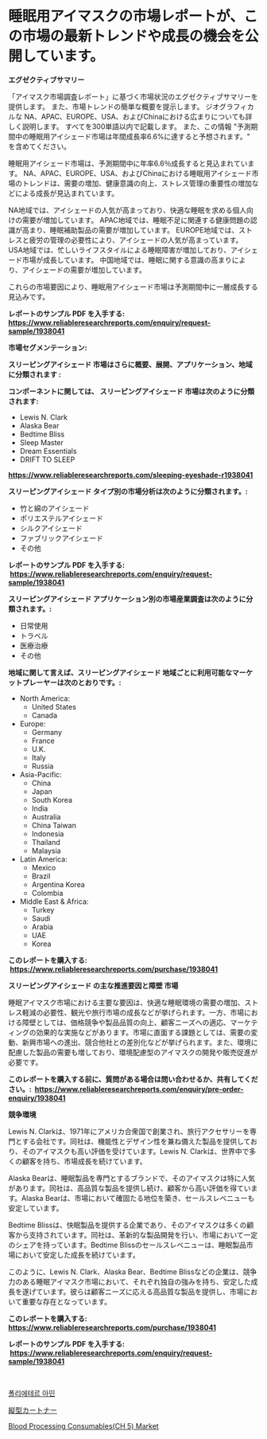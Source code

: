 <p><h1>睡眠用アイマスクの市場レポートが、この市場の最新トレンドや成長の機会を公開しています。</h1></p><p><strong>エグゼクティブサマリー</strong></p>
<p><p>「アイマスク市場調査レポート」に基づく市場状況のエグゼクティブサマリーを提供します。 また、市場トレンドの簡単な概要を提示します。 ジオグラフィカルな NA、APAC、EUROPE、USA、およびChinaにおける広まりについても詳しく説明します。 すべてを300単語以内で記載します。 また、この情報 "予測期間中の睡眠用アイシェード市場は年間成長率6.6%に達すると予想されます。" を含めてください。</p><p>睡眠用アイシェード市場は、予測期間中に年率6.6％成長すると見込まれています。 NA、APAC、EUROPE、USA、およびChinaにおける睡眠用アイシェード市場のトレンドは、需要の増加、健康意識の向上、ストレス管理の重要性の増加などによる成長が見込まれています。</p><p>NA地域では、アイシェードの人気が高まっており、快適な睡眠を求める個人向けの需要が増加しています。 APAC地域では、睡眠不足に関連する健康問題の認識が高まり、睡眠補助製品の需要が増加しています。 EUROPE地域では、ストレスと疲労の管理の必要性により、アイシェードの人気が高まっています。 USA地域では、忙しいライフスタイルによる睡眠障害が増加しており、アイシェード市場が成長しています。 中国地域では、睡眠に関する意識の高まりにより、アイシェードの需要が増加しています。</p><p>これらの市場要因により、睡眠用アイシェード市場は予測期間中に一層成長する見込みです。</p></p>
<p><strong>レポートのサンプル PDF を入手する: <a href="https://www.reliableresearchreports.com/enquiry/request-sample/1938041">https://www.reliableresearchreports.com/enquiry/request-sample/1938041</a></strong></p>
<p><strong>市場セグメンテーション:</strong></p>
<p><strong> スリーピングアイシェード 市場はさらに概要、展開、アプリケーション、地域に分類されます :</strong></p>
<p><strong>コンポーネントに関しては、 スリーピングアイシェード 市場は次のように分類されます: &nbsp;</strong></p>
<p><ul><li>Lewis N. Clark</li><li>Alaska Bear</li><li>Bedtime Bliss</li><li>Sleep Master</li><li>Dream Essentials</li><li>DRIFT TO SLEEP</li></ul></p>
<p><strong><a href="https://www.reliableresearchreports.com/sleeping-eyeshade-r1938041">https://www.reliableresearchreports.com/sleeping-eyeshade-r1938041</a></strong></p>
<p><strong> スリーピングアイシェード タイプ別の市場分析は次のように分類されます。:</strong></p>
<p><ul><li>竹と綿のアイシェード</li><li>ポリエステルアイシェード</li><li>シルクアイシェード</li><li>ファブリックアイシェード</li><li>その他</li></ul></p>
<p><strong>レポートのサンプル PDF を入手する: &nbsp;<a href="https://www.reliableresearchreports.com/enquiry/request-sample/1938041">https://www.reliableresearchreports.com/enquiry/request-sample/1938041</a></strong></p>
<p><strong> スリーピングアイシェード アプリケーション別の市場産業調査は次のように分類されます。:</strong></p>
<p><ul><li>日常使用</li><li>トラベル</li><li>医療治療</li><li>その他</li></ul></p>
<p><strong>地域に関して言えば、スリーピングアイシェード 地域ごとに利用可能なマーケットプレーヤーは次のとおりです。:</strong></p>
<p><ul>
    <li>
        North America:
        <ul>
            <li>United States</li>
            <li>Canada</li>
        </ul>
    </li>
    <li>
        Europe:
        <ul>
            <li>Germany</li>
            <li>France</li>
            <li>U.K.</li>
            <li>Italy</li>
            <li>Russia</li>
        </ul>
    </li>
    <li>
        Asia-Pacific:
        <ul>
            <li>China</li>
            <li>Japan</li>
            <li>South Korea</li>
            <li>India</li>
            <li>Australia</li>
            <li>China Taiwan</li>
            <li>Indonesia</li>
            <li>Thailand</li>
            <li>Malaysia</li>
        </ul>
    </li>
    <li>
        Latin America:
        <ul>
            <li>Mexico</li>
            <li>Brazil</li>
            <li>Argentina Korea</li>
            <li>Colombia</li>
        </ul>
    </li>
    <li>
        Middle East & Africa:
        <ul>
            <li>Turkey</li>
            <li>Saudi</li>
            <li>Arabia</li>
            <li>UAE</li>
            <li>Korea</li>
        </ul>
    </li>
    </ul></p>
<p><strong>このレポートを購入する: &nbsp;<a href="https://www.reliableresearchreports.com/purchase/1938041">https://www.reliableresearchreports.com/purchase/1938041</a></strong></p>
<p><strong>スリーピングアイシェード の主な推進要因と障壁 市場</strong></p>
<p><p>睡眠アイマスク市場における主要な要因は、快適な睡眠環境の需要の増加、ストレス軽減の必要性、観光や旅行市場の成長などが挙げられます。一方、市場における障壁としては、価格競争や製品品質の向上、顧客ニーズへの適応、マーケティングの効果的な実施などがあります。市場に直面する課題としては、需要の変動、新興市場への進出、競合他社との差別化などが挙げられます。また、環境に配慮した製品の需要も増しており、環境配慮型のアイマスクの開発や販売促進が必要です。</p></p>
<p><strong>このレポートを購入する前に、質問がある場合は問い合わせるか、共有してください。:&nbsp; <a href="https://www.reliableresearchreports.com/enquiry/pre-order-enquiry/1938041">https://www.reliableresearchreports.com/enquiry/pre-order-enquiry/1938041</a></strong></p>
<p><strong>競争環境</strong></p>
<p><p>Lewis N. Clarkは、1971年にアメリカ合衆国で創業され、旅行アクセサリーを専門とする会社です。同社は、機能性とデザイン性を兼ね備えた製品を提供しており、そのアイマスクも高い評価を受けています。Lewis N. Clarkは、世界中で多くの顧客を持ち、市場成長を続けています。</p><p>Alaska Bearは、睡眠製品を専門とするブランドで、そのアイマスクは特に人気があります。同社は、高品質な製品を提供し続け、顧客から高い評価を得ています。Alaska Bearは、市場において確固たる地位を築き、セールスレベニューも安定しています。</p><p>Bedtime Blissは、快眠製品を提供する企業であり、そのアイマスクは多くの顧客から支持されています。同社は、革新的な製品開発を行い、市場において一定のシェアを持っています。Bedtime Blissのセールスレベニューは、睡眠製品市場において安定した成長を続けています。</p><p>このように、Lewis N. Clark、Alaska Bear、Bedtime Blissなどの企業は、競争力のある睡眠アイマスク市場において、それぞれ独自の強みを持ち、安定した成長を遂げています。彼らは顧客ニーズに応える高品質な製品を提供し、市場において重要な存在となっています。</p></p>
<p><strong>このレポートを購入する: &nbsp; <a href="https://www.reliableresearchreports.com/purchase/1938041">https://www.reliableresearchreports.com/purchase/1938041</a></strong></p>
<p><strong>レポートのサンプル PDF を入手する: &nbsp;<a href="https://www.reliableresearchreports.com/enquiry/request-sample/1938041">https://www.reliableresearchreports.com/enquiry/request-sample/1938041</a></strong><strong></strong></p>
<p>&nbsp;</p>
<p><p><a href="https://github.com/sammyUltyylrich9067856/Market-Research-Report-List-1/blob/main/359351222331.md">폴리에테르 아민</a></p><p><a href="https://github.com/ReyesKohler20231/Market-Research-Report-List-1/blob/main/543731924358.md">縦型カートナー</a></p><p><a href="https://github.com/Whitneyboyettebo9kiw7yr13/Market-Research-Report-List-2/blob/main/blood-processing-consumablesch-5-market.md">Blood Processing Consumables(CH 5) Market</a></p></p>